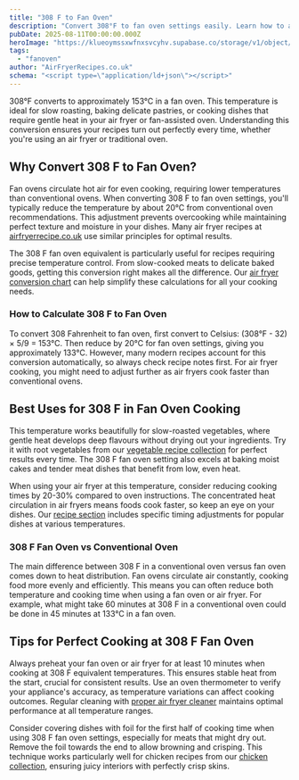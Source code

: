 ```yaml
---
title: "308 F to Fan Oven"
description: "Convert 308°F to fan oven settings easily. Learn how to adjust temperatures for perfect air fryer and fan oven cooking results every time."
pubDate: 2025-08-11T00:00:00.000Z
heroImage: "https://klueoymssxwfnxsvcyhv.supabase.co/storage/v1/object/public/md/308-f-to-fan-oven-a7e9201b.png"
tags:
  - "fanoven"
author: "AirFryerRecipes.co.uk"
schema: "<script type=\"application/ld+json\"></script>"
---
```


<p>308°F converts to approximately 153°C in a fan oven. This temperature is ideal for slow roasting, baking delicate pastries, or cooking dishes that require gentle heat in your air fryer or fan-assisted oven. Understanding this conversion ensures your recipes turn out perfectly every time, whether you're using an air fryer or traditional oven.</p>

<h2>Why Convert 308 F to Fan Oven?</h2>
<p>Fan ovens circulate hot air for even cooking, requiring lower temperatures than conventional ovens. When converting 308 F to fan oven settings, you'll typically reduce the temperature by about 20°C from conventional oven recommendations. This adjustment prevents overcooking while maintaining perfect texture and moisture in your dishes. Many air fryer recipes at <a href=https://www.airfryerrecipe.co.uk>airfryerrecipe.co.uk</a> use similar principles for optimal results.</p>

<p>The 308 F fan oven equivalent is particularly useful for recipes requiring precise temperature control. From slow-cooked meats to delicate baked goods, getting this conversion right makes all the difference. Our <a href=https://www.airfryerrecipe.co.uk/air-fryer-conversion-chart>air fryer conversion chart</a> can help simplify these calculations for all your cooking needs.</p>

<h3>How to Calculate 308 F to Fan Oven</h3>
<p>To convert 308 Fahrenheit to fan oven, first convert to Celsius: (308°F - 32) × 5/9 = 153°C. Then reduce by 20°C for fan oven settings, giving you approximately 133°C. However, many modern recipes account for this conversion automatically, so always check recipe notes first. For air fryer cooking, you might need to adjust further as air fryers cook faster than conventional ovens.</p>

<h2>Best Uses for 308 F in Fan Oven Cooking</h2>
<p>This temperature works beautifully for slow-roasted vegetables, where gentle heat develops deep flavours without drying out your ingredients. Try it with root vegetables from our <a href=https://www.airfryerrecipe.co.uk/recipe-category/vegetables>vegetable recipe collection</a> for perfect results every time. The 308 F fan oven setting also excels at baking moist cakes and tender meat dishes that benefit from low, even heat.</p>

<p>When using your air fryer at this temperature, consider reducing cooking times by 20-30% compared to oven instructions. The concentrated heat circulation in air fryers means foods cook faster, so keep an eye on your dishes. Our <a href=https://www.airfryerrecipe.co.uk/recipes>recipe section</a> includes specific timing adjustments for popular dishes at various temperatures.</p>

<h3>308 F Fan Oven vs Conventional Oven</h3>
<p>The main difference between 308 F in a conventional oven versus fan oven comes down to heat distribution. Fan ovens circulate air constantly, cooking food more evenly and efficiently. This means you can often reduce both temperature and cooking time when using a fan oven or air fryer. For example, what might take 60 minutes at 308 F in a conventional oven could be done in 45 minutes at 133°C in a fan oven.</p>

<h2>Tips for Perfect Cooking at 308 F Fan Oven</h2>
<p>Always preheat your fan oven or air fryer for at least 10 minutes when cooking at 308 F equivalent temperatures. This ensures stable heat from the start, crucial for consistent results. Use an oven thermometer to verify your appliance's accuracy, as temperature variations can affect cooking outcomes. Regular cleaning with <a href=https://www.airfryerrecipe.co.uk/air-fryer-cleaner>proper air fryer cleaner</a> maintains optimal performance at all temperature ranges.</p>

<p>Consider covering dishes with foil for the first half of cooking time when using 308 F fan oven settings, especially for meats that might dry out. Remove the foil towards the end to allow browning and crisping. This technique works particularly well for chicken recipes from our <a href=https://www.airfryerrecipe.co.uk/recipe-category/chicken>chicken collection</a>, ensuring juicy interiors with perfectly crisp skins.</p>